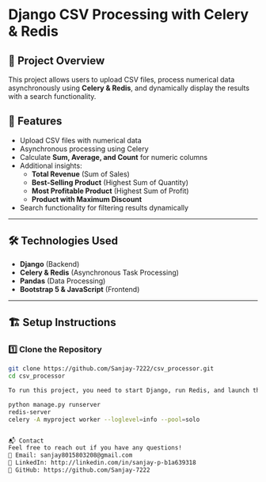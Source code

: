 # Django CSV Processing with Celery & Redis  

## 🚀 Project Overview  
This project allows users to upload CSV files, process numerical data asynchronously using **Celery & Redis**, and dynamically display the results with a search functionality.  

## 📌 Features  
- Upload CSV files with numerical data  
- Asynchronous processing using Celery  
- Calculate **Sum, Average, and Count** for numeric columns  
- Additional insights:
  - **Total Revenue** (Sum of Sales)  
  - **Best-Selling Product** (Highest Sum of Quantity)  
  - **Most Profitable Product** (Highest Sum of Profit)  
  - **Product with Maximum Discount**  
- Search functionality for filtering results dynamically  

---

## 🛠️ Technologies Used  
- **Django** (Backend)  
- **Celery & Redis** (Asynchronous Task Processing)  
- **Pandas** (Data Processing)  
- **Bootstrap 5 & JavaScript** (Frontend)  

---

## 🏗️ Setup Instructions  

### 1️⃣ **Clone the Repository**  
```sh
git clone https://github.com/Sanjay-7222/csv_processor.git
cd csv_processor

To run this project, you need to start Django, run Redis, and launch the Celery worker.

python manage.py runserver
redis-server
celery -A myproject worker --loglevel=info --pool=solo


📬 Contact
Feel free to reach out if you have any questions!
📧 Email: sanjay8015803208@gmail.com
🔗 LinkedIn: http://linkedin.com/in/sanjay-p-b1a639318
📂 GitHub: https://github.com/Sanjay-7222